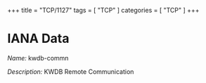 +++
title = "TCP/1127"
tags = [ "TCP" ]
categories = [ "TCP" ]
+++

# IANA Data

_Name:_ kwdb-commn

_Description:_ KWDB Remote Communication


